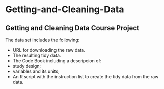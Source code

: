 # Getting-and-Cleaning-Data
## Getting and Cleaning Data Course Project

The data set includes the following:
- URL for downloading the raw data.
- The resulting tidy data.
- The Code Book including a descripcion of:
 - study design;
 - variables and its units;
- An R script with the instruction list to create the tidy data from the raw data.
